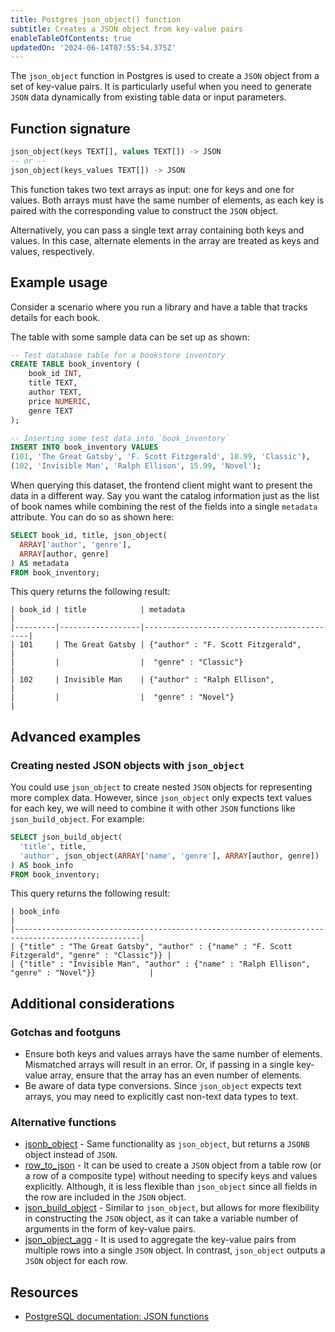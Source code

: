 ```yaml
---
title: Postgres json_object() function
subtitle: Creates a JSON object from key-value pairs
enableTableOfContents: true
updatedOn: '2024-06-14T07:55:54.375Z'
---
```


The `json_object` function in Postgres is used to create a `JSON` object from a set of key-value pairs. It is particularly useful when you need to generate `JSON` data dynamically from existing table data or input parameters.

<CTA />

## Function signature

```sql
json_object(keys TEXT[], values TEXT[]) -> JSON
-- or --
json_object(keys_values TEXT[]) -> JSON
```

This function takes two text arrays as input: one for keys and one for values. Both arrays must have the same number of elements, as each key is paired with the corresponding value to construct the `JSON` object.

Alternatively, you can pass a single text array containing both keys and values. In this case, alternate elements in the array are treated as keys and values, respectively.

## Example usage

Consider a scenario where you run a library and have a table that tracks details for each book.

The table with some sample data can be set up as shown:

```sql
-- Test database table for a bookstore inventory
CREATE TABLE book_inventory (
    book_id INT,
    title TEXT,
    author TEXT,
    price NUMERIC,
    genre TEXT
);

-- Inserting some test data into `book_inventory`
INSERT INTO book_inventory VALUES
(101, 'The Great Gatsby', 'F. Scott Fitzgerald', 18.99, 'Classic'),
(102, 'Invisible Man', 'Ralph Ellison', 15.99, 'Novel');
```

When querying this dataset, the frontend client might want to present the data in a different way. Say you want the catalog information just as the list of book names while combining the rest of the fields into a single `metadata` attribute. You can do so as shown here:

```sql
SELECT book_id, title, json_object(
  ARRAY['author', 'genre'],
  ARRAY[author, genre]
) AS metadata
FROM book_inventory;
```

This query returns the following result:

```text
| book_id | title            | metadata                                   |
|---------|------------------|--------------------------------------------|
| 101     | The Great Gatsby | {"author" : "F. Scott Fitzgerald",         |
|         |                  |  "genre" : "Classic"}                      |
| 102     | Invisible Man    | {"author" : "Ralph Ellison",               |
|         |                  |  "genre" : "Novel"}                        |
```

## Advanced examples

### Creating nested JSON objects with `json_object`

You could use `json_object` to create nested `JSON` objects for representing more complex data. However, since `json_object` only expects text values for each key, we will need to combine it with other `JSON` functions like `json_build_object`. For example:

```sql
SELECT json_build_object(
  'title', title,
  'author', json_object(ARRAY['name', 'genre'], ARRAY[author, genre])
) AS book_info
FROM book_inventory;
```

This query returns the following result:

```text
| book_info                                                                                        |
|--------------------------------------------------------------------------------------------------|
| {"title" : "The Great Gatsby", "author" : {"name" : "F. Scott Fitzgerald", "genre" : "Classic"}} |
| {"title" : "Invisible Man", "author" : {"name" : "Ralph Ellison", "genre" : "Novel"}}            |
```

## Additional considerations

### Gotchas and footguns

- Ensure both keys and values arrays have the same number of elements. Mismatched arrays will result in an error. Or, if passing in a single key-value array, ensure that the array has an even number of elements.
- Be aware of data type conversions. Since `json_object` expects text arrays, you may need to explicitly cast non-text data types to text.

### Alternative functions

- [jsonb_object](https://www.postgresql.org/docs/current/functions-json.html) - Same functionality as `json_object`, but returns a `JSONB` object instead of `JSON`.
- [row_to_json](https://www.postgresql.org/docs/current/functions-json.html) - It can be used to create a `JSON` object from a table row (or a row of a composite type) without needing to specify keys and values explicitly. Although, it is less flexible than `json_object` since all fields in the row are included in the `JSON` object.
- [json_build_object](/docs/functions/json_build_object) - Similar to `json_object`, but allows for more flexibility in constructing the `JSON` object, as it can take a variable number of arguments in the form of key-value pairs.
- [json_object_agg](https://www.postgresql.org/docs/current/functions-json.html) - It is used to aggregate the key-value pairs from multiple rows into a single `JSON` object. In contrast, `json_object` outputs a `JSON` object for each row.

## Resources

- [PostgreSQL documentation: JSON functions](https://www.postgresql.org/docs/current/functions-json.html)
